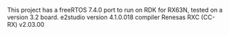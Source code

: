 This project has a freeRTOS 7.4.0 port to run on RDK for RX63N, tested on a version 3.2 board.
e2studio version 4.1.0.018
compiler Renesas RXC (CC-RX) v2.03.00
